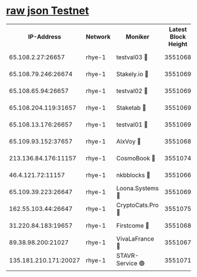 
[raw json Testnet](https://rpc-check.quickt.stavr.tech/quickt/rpc-quickt-result.json)
=


<table><tr><th>IP-Address</th><th>Network</th><th>Moniker</th><th>Latest Block Height</th><th>Earliest Block Height</th><th>Catching Up</th><th>Tx Index</th><th>Voting Power</th><th>Scan Time</th></tr><tr><td>65.108.2.27:26657</td><td>rhye-1</td><td>testval03 🔴</td><td>3551068</td><td>1</td><td>False</td><td>on</td><td>5002050</td><td>2023-12-10T20:54:49.921453428UTC</td></tr><tr><td>65.108.79.246:26674</td><td>rhye-1</td><td>Stakely.io 🔴</td><td>3551069</td><td>1</td><td>False</td><td>on</td><td>10</td><td>2023-12-10T20:54:52.309013300UTC</td></tr><tr><td>65.108.65.94:26657</td><td>rhye-1</td><td>testval02 🔴</td><td>3551069</td><td>1</td><td>False</td><td>on</td><td>5002050</td><td>2023-12-10T20:54:52.710760749UTC</td></tr><tr><td>65.108.204.119:31657</td><td>rhye-1</td><td>Staketab 🔴</td><td>3551069</td><td>1</td><td>False</td><td>on</td><td>9900</td><td>2023-12-10T20:54:55.407528928UTC</td></tr><tr><td>65.108.13.176:26657</td><td>rhye-1</td><td>testval01 🔴</td><td>3551069</td><td>1</td><td>False</td><td>on</td><td>9582010</td><td>2023-12-10T20:54:55.765058326UTC</td></tr><tr><td>65.109.93.152:37657</td><td>rhye-1</td><td>AlxVoy 🔴</td><td>3551068</td><td>433101</td><td>False</td><td>on</td><td>92921</td><td>2023-12-10T20:54:47.124003789UTC</td></tr><tr><td>213.136.84.176:11157</td><td>rhye-1</td><td>CosmoBook 🔴</td><td>3551074</td><td>1674001</td><td>False</td><td>off</td><td>1528057</td><td>2023-12-10T20:55:21.138480573UTC</td></tr><tr><td>46.4.121.72:11157</td><td>rhye-1</td><td>nkbblocks 🔴</td><td>3551066</td><td>1781001</td><td>False</td><td>on</td><td>81901</td><td>2023-12-10T20:54:38.178344094UTC</td></tr><tr><td>65.109.39.223:26647</td><td>rhye-1</td><td>Loona.Systems 🔴</td><td>3551069</td><td>3287001</td><td>False</td><td>off</td><td>9949</td><td>2023-12-10T20:54:55.085250570UTC</td></tr><tr><td>162.55.103.44:26647</td><td>rhye-1</td><td>CryptoCats.Pro 🔴</td><td>3551075</td><td>3287001</td><td>False</td><td>off</td><td>9999</td><td>2023-12-10T20:55:25.538692742UTC</td></tr><tr><td>31.220.84.183:19657</td><td>rhye-1</td><td>Firstcome 🔴</td><td>3551068</td><td>3395933</td><td>False</td><td>off</td><td>732206</td><td>2023-12-10T20:54:49.503202841UTC</td></tr><tr><td>89.38.98.200:21027</td><td>rhye-1</td><td>VivaLaFrance 🔴</td><td>3551067</td><td>3524001</td><td>False</td><td>off</td><td>10000</td><td>2023-12-10T20:54:44.678232100UTC</td></tr><tr><td>135.181.210.171:20027</td><td>rhye-1</td><td>STAVR-Service 🟢</td><td>3551071</td><td>3549001</td><td>False</td><td>on</td><td>0</td><td>2023-12-10T20:55:04.392887447UTC</td></tr></table>